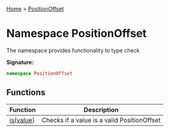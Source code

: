 [Home](../index.md) &gt; [PositionOffset](./positionoffset.md)

# Namespace PositionOffset

The namespace provides functionality to type check

<b>Signature:</b>

```typescript
namespace PositionOffset 
```

## Functions

|  Function | Description |
|  --- | --- |
|  [is(value)](./positionoffset/variables/is_1.md) | Checks if a value is a valid PositionOffset |

